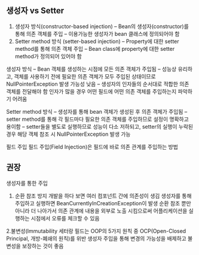 ## 생성자 vs Setter

1. 생성자 방식(constructor-based injection)
   – Bean의 생성자(constructor)를 통해 의존 객체를 주입
   – 이용가능한 생성자가 bean 클래스에 정의되어야 함
2. Setter method 방식 (setter-based injection)
   – Property에 대한 setter method를 통해 의존 객체 주입
   – Bean class에 property에 대한 setter method가 정의되어 있어야 함

생성자 방식
   – Bean 객체를 생성하는 시점에 모든 의존 객체가 주입됨
   – 성능상 유리하고, 객체를 사용하기 전에 필요한 의존 객체가 모두 주입된 상태이므로 NullPointerException 발생 가능성 낮음 
   – 생성자의 인자들의 순서대로 적합한 의존 객체를 전달해야 함 인자가 많을 경우 어떤 필드에 어떤 의존 객체를 주입하는지 파악하기 어려움

Setter method 방식 
   – 생성자를 통해 bean 객체가 생성된 후 의존 객체가 주입됨
   – setter method를 통해 각 필드마다 필요한 의존 객체를 주입하므로 설정이 명확하고 용이함
   – setter들을 별도로 실행하므로 성능이 다소 저하되고, setter의 실행이 누락된 경우 해당 객체 참조 시 NullPointerException 발생 가능


필드 주입
필드 주입(Field Injection)은 필드에 바로 의존 관계를 주입하는 방법


## 권장
생성자를 통한 주입
1. 순환 참조 방지
개발을 하다 보면 여러 컴포넌트 간에 의존성이 생김
생성자를 통해 주입하고 실행하면 BeanCurrentlyInCreationException이 발생
순환 참조 뿐만아니라 더 나아가서 의존 관계에 내용을 외부로 노출 시킴으로써 어플리케이션을 실행하는 시점에서 오류를 체크할 수 있음

2.불변성(Immutability
세터랑 필드는 OOP의 5가지 원칙 중 OCP(Open-Closed Principal, 개방-폐쇄의 원칙)를 위반
생성자 주입을 통해 변경의 가능성을 배제하고 불변성을 보장하는 것이 좋음

